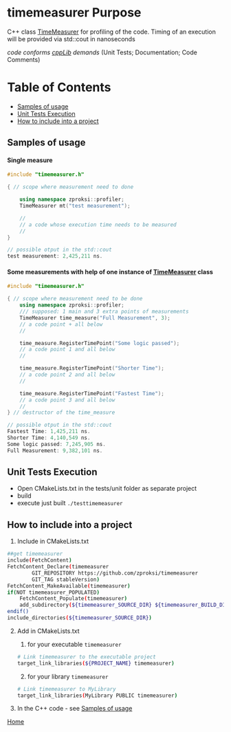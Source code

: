 # timemeasurer Purpose

C++ class [TimeMeasurer] for profiling of the code.
Timing of an execution will be provided via std::cout in nanoseconds

*code conforms [cppLib] demands* (Unit Tests; Documentation; Code Comments)

# Table of Contents

  * [Samples of usage](#samples-of-usage)
  * [Unit Tests Execution](#unit-tests-execution)
  * [How to include into a project](#how-to-include-into-a-project)

## Samples of usage

#### Single measure
```cpp
#include "timemeasurer.h"

{ // scope where measurement need to done

    using namespace zproksi::profiler;
    TimeMeasurer mt("test measurement");

    //
    // a code whose execution time needs to be measured
    //
}
```
```cpp
// possible otput in the std::cout
test measurement: 2,425,211 ns.
```

#### Some measurements with help of one instance of [TimeMeasurer] class
```cpp
#include "timemeasurer.h"

{ // scope where measurement need to be done
    using namespace zproksi::profiler;
    /// supposed: 1 main and 3 extra points of measurements
    TimeMeasurer time_measure("Full Measurement", 3);
    // a code point + all below
    //

    time_measure.RegisterTimePoint("Some logic passed");
    // a code point 1 and all below
    //

    time_measure.RegisterTimePoint("Shorter Time");
    // a code point 2 and all below
    //

    time_measure.RegisterTimePoint("Fastest Time");
    // a code point 3 and all below
    //
} // destructor of the time_measure
```
```cpp
// possible otput in the std::cout
Fastest Time: 1,425,211 ns.
Shorter Time: 4,140,549 ns.
Some logic passed: 7,245,905 ns.
Full Measurement: 9,382,101 ns.
```

## Unit Tests Execution

* Open CMakeLists.txt in the tests/unit folder as separate project
* build
* execute just built `./testtimemeasurer`

## How to include into a project

1. Include in CMakeLists.txt
```bash
##get timemeasurer
include(FetchContent)
FetchContent_Declare(timemeasurer
        GIT_REPOSITORY https://github.com/zproksi/timemeasurer
        GIT_TAG stableVersion)
FetchContent_MakeAvailable(timemeasurer)
if(NOT timemeasurer_POPULATED)
    FetchContent_Populate(timemeasurer)
    add_subdirectory(${timemeasurer_SOURCE_DIR} ${timemeasurer_BUILD_DIR})
endif()
include_directories(${timemeasurer_SOURCE_DIR})

```
2. Add in CMakeLists.txt

    1. for your executable `timemeasurer`
    ```bash
    # Link timemeasurer to the executable project
    target_link_libraries(${PROJECT_NAME} timemeasurer)
    ```

    2. for your library `timemeasurer`

    ```bash
    # Link timemeasurer to MyLibrary
    target_link_libraries(MyLibrary PUBLIC timemeasurer)
    ```
3. In the C++ code - see [Samples of usage](#samples-of-usage)


[Home](#timemeasurer-purpose)

[cppLib]:https://github.com/zproksi/cppLibStruct

[TimeMeasurer]:./timemeasurer.h

[timemeasurer_h]:./timemeasurer.h
[timemeasurer_cpp]:./timemeasurer.cpp
